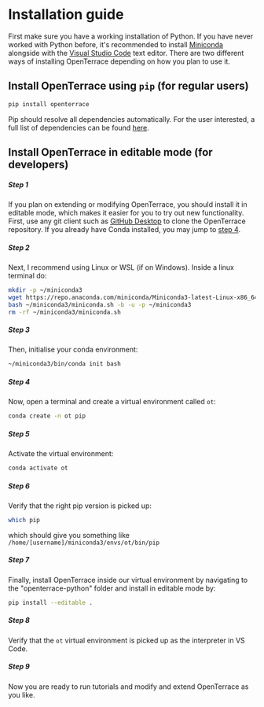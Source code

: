# Installation guide
First make sure you have a working installation of Python. If you have never worked with Python before, it's recommended to install [Miniconda](https://docs.conda.io/en/latest/miniconda.html) alongside with the [Visual Studio Code](https://code.visualstudio.com/) text editor. There are two different ways of installing OpenTerrace depending on how you plan to use it.

## Install OpenTerrace using ``pip`` (for regular users)

```bash
pip install openterrace
```

Pip should resolve all dependencies automatically. For the user interested, a full list of dependencies can be found [here](https://github.com/OpenTerrace/openterrace-python/blob/main/pyproject.toml). 

## Install OpenTerrace in editable mode (for developers)

##### Step 1
If you plan on extending or modifying OpenTerrace, you should install it in editable mode, which makes it easier for you to try out new functionality. First, use any git client such as [GitHub Desktop](https://desktop.github.com/) to clone the OpenTerrace repository. If you already have Conda installed, you may jump to [step 4](#step-4).

##### Step 2
Next, I recommend using Linux or WSL (if on Windows). Inside a linux terminal do:
```bash
mkdir -p ~/miniconda3
wget https://repo.anaconda.com/miniconda/Miniconda3-latest-Linux-x86_64.sh -O ~/miniconda3/miniconda.sh
bash ~/miniconda3/miniconda.sh -b -u -p ~/miniconda3
rm -rf ~/miniconda3/miniconda.sh
```

##### Step 3
Then, initialise your conda environment:
```bash
~/miniconda3/bin/conda init bash
```

##### Step 4
Now, open a terminal and create a virtual environment called ``ot``:
```bash
conda create -n ot pip
```

##### Step 5
Activate the virtual environment:
```bash
conda activate ot
```

##### Step 6
Verify that the right pip version is picked up:
```bash
which pip
```
which should give you something like ``/home/[username]/miniconda3/envs/ot/bin/pip``


##### Step 7
Finally, install OpenTerrace inside our virtual environment by navigating to the "openterrace-python" folder and install in editable mode by:
```bash
pip install --editable .
```

##### Step 8
Verify that the ``ot`` virtual environment is picked up as the interpreter in VS Code.

##### Step 9
Now you are ready to run tutorials and modify and extend OpenTerrace as you like.